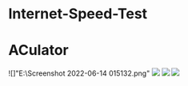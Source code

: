 # Internet-Speed-Test
# ACulator
![]"E:\Screenshot 2022-06-14 015132.png"
![](https://img.shields.io/badge/Tool_Used-Tkinter-orange.svg)
![](https://img.shields.io/badge/Python_Version-3.9.5-blue.svg)
![](https://img.shields.io/badge/Status-Complete-green.svg)


